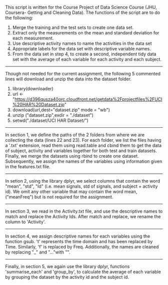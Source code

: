 This script is written for the Course Project of Data Science Course (JHU, Coursera- Getting and Cleaning Data). The functions of the script are to do the following:

1. Merge the training and the test sets to create one data set.
2. Extract only the measurements on the mean and standard deviation for each measurement. 
3. Use descriptive activity names to name the activities in the data set
4. Appropriate labels for the data set with descriptive variable names. 
5. From the data set in step 4, to create a second, independent tidy data set with the average of each variable for each activity and each subject.

-------------------------------------------------
Though not needed for the current assignment, the following 5 commented lines will download and unzip the data into the dataset folder.

1. library(downloader)
2. url <- "https://d396qusza40orc.cloudfront.net/getdata%2Fprojectfiles%2FUCI%20HAR%20Dataset.zip"
3. download(url,dest="dataset.zip" mode = "wb") 
4. unzip ("dataset.zip",exdir = "./dataset")
5. setwd("./dataset/UCI HAR Dataset/")

-------------------------------------------------
In section 1, we define the paths of the 2 folders from where we are collecting the data (lines 22 and 23). For each folder,
we list the files having a '.txt' extension, read them using read.table and cbind them to get the data of subject, activity and variables together for both test and train datasets. Finally, we merge the datasets using rbind to create one dataset.
Subsequently, we assign the names of the variables using information given in the features.txt file.

-------------------------------------------------
In setion 2, using the library dplyr, we select columns that contain the word "mean", "std", "Id" (i.e. mean signals, std of signals, and subject + activity id). We omit any other variable that may contain the word mean, ("meanFreq") but is not required for the assignment.

-------------------------------------------------
In section 3, we read in the Activity.txt file, and use the descriptive names to match and replace the Activity Ids. After match and replace, we rename
the column to 'Activity'.

-------------------------------------------------
In section 4, we assign descriptive names for each variables using the function gsub. 't' represents the time domain and has been replaced by Time.
Similarly, 'f' is replaced by Freq. Additionally, the names are cleaned by replacing "_" and "..."with "". 

-------------------------------------------------
Finally, in section 5, we again use the library dplyr, functions 'summarise_each' and 'group_by', to calculate the average of each variable by grouping the dataset by the activity id and the subject id.
